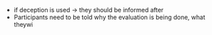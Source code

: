 - if deception is used $\rightarrow$ they should be informed after
- Participants need to be told why the evaluation is being done, what theywi